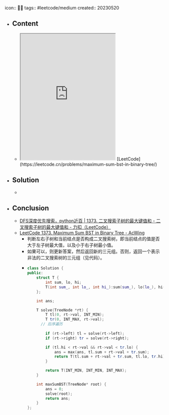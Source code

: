 icon:: 👨‍💻
tags:: #leetcode/medium 
created:: 20230520

- ## Content
  - <iframe src="https://leetcode.cn/problems/maximum-sum-bst-in-binary-tree" style="height: 400px"></iframe>
    [LeetCode](https://leetcode.cn/problems/maximum-sum-bst-in-binary-tree/)
- ## Solution
  -
- ## Conclusion
  - [DFS深度优先搜索，python近百 | 1373. 二叉搜索子树的最大键值和 - 二叉搜索子树的最大键值和 - 力扣（LeetCode）](https://leetcode.cn/problems/maximum-sum-bst-in-binary-tree/solution/dfsshen-du-you-xian-sou-suo-pythonjin-ba-4x4x/)
  - [LeetCode 1373. Maximum Sum BST in Binary Tree - AcWing](https://www.acwing.com/file_system/file/content/whole/index/content/384057/)
    - 判断左右子树和当前结点是否构成二叉搜索树，即当前结点的值是否大于左子树最大值，以及小于右子树最小值。
    - 如果可以，则更新答案，然后返回新的三元组。否则，返回一个表示非法的二叉搜索树的三元组（见代码）。
    - ```cpp
      class Solution {
      public:
          struct T {
              int sum, lo, hi;
              T(int sum_, int lo_, int hi_):sum(sum_), lo(lo_), hi(hi_){}
          };
      
          int ans;
      
          T solve(TreeNode *rt) {
              T tl(0, rt->val, INT_MIN);
              T tr(0, INT_MAX, rt->val);
      		// 后序遍历
             
              if (rt->left) tl = solve(rt->left);
              if (rt->right) tr = solve(rt->right);
      
              if (tl.hi < rt->val && rt->val < tr.lo) {
                  ans = max(ans, tl.sum + rt->val + tr.sum);
                  return T(tl.sum + rt->val + tr.sum, tl.lo, tr.hi);
              }
      
              return T(INT_MIN, INT_MIN, INT_MAX);
          }
      
          int maxSumBST(TreeNode* root) {
              ans = 0;
              solve(root);
              return ans;
          }
      };
      ```